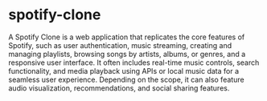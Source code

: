 # spotify-clone
A Spotify Clone is a web application that replicates the core features of Spotify, such as user authentication, music streaming, creating and managing playlists, browsing songs by artists, albums, or genres, and a responsive user interface. It often includes real-time music controls, search functionality, and media playback using APIs or local music data for a seamless user experience. Depending on the scope, it can also feature audio visualization, recommendations, and social sharing features.
